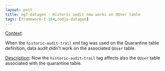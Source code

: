 ```yaml
---
layout: post
title: agf-datagen - Historic audit now works on QUser table
tags: [framework-1-164,codjo-datagen]
---
```

<u>Context</u>:

When the ```historic-audit-trail``` xml tag was used on the Quarantine table definition, data audit didn't work on the associated ```QUser``` table.

<u>Description</u>:
Now the ```historic-audit-trail``` tag affects also the ```QUser``` table associated with the quarantine table.
